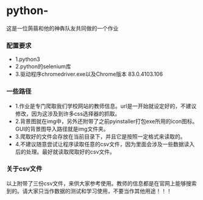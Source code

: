 # python-
这是一位蒟蒻和他的神犇队友共同做的一个作业

### 配置要求
- 1.python3
- 2.python的selenium库
- 3.驱动程序chromedriver.exe以及Chrome版本 83.0.4103.106

### 一些路径
- 1.作业是专门爬取我们学校网站的教师信息。url是一开始就设定好的，不建议修改，因为这涉及到许多css选择器的抓取。
- 2.背景图就在img中，另外还附带了之前pyinstaller打包exe所用的icon图标。GUI的背景图导入路径就是img文件夹。
- 3.爬取好的文件会存放在当前目录下，并且它是按照一定格式来读取的。
- 4.不建议随意尝试让程序读取任意的csv文件，因为里面会涉及一些数据读入后的处理。最好就读取爬取好的csv文件。

### 关于csv文件
以上附带了三份csv文件，来供大家参考使用。教师的信息都是在官网上能够搜索到的。请大家只当作数据的测试和学习使用，不要当作其他用途！！！
